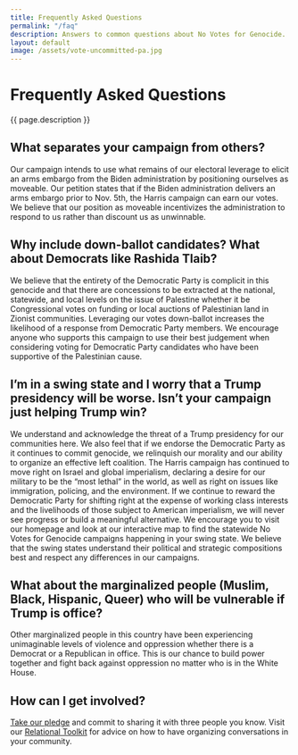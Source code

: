 ```yaml
---
title: Frequently Asked Questions
permalink: "/faq"
description: Answers to common questions about No Votes for Genocide.
layout: default
image: /assets/vote-uncommitted-pa.jpg
---
```


# Frequently Asked Questions

{{ page.description }}

## What separates your campaign from others?

Our campaign intends to use what remains of our electoral leverage to elicit an
arms embargo from the Biden administration by positioning ourselves as
moveable. Our petition states that if the Biden administration delivers an arms
embargo prior to Nov. 5th, the Harris campaign can earn our votes. We believe
that our position as moveable incentivizes the administration to respond to us
rather than discount us as unwinnable.

## Why include down-ballot candidates? What about Democrats like Rashida Tlaib? 

We believe that the entirety of the Democratic Party is complicit in this
genocide and that there are concessions to be extracted at the national,
statewide, and local levels on the issue of Palestine whether it be
Congressional votes on funding or local auctions of Palestinian land in Zionist
communities. Leveraging our votes down-ballot increases the likelihood of a
response from Democratic Party members. We encourage anyone who supports this
campaign to use their best judgement when considering voting for Democratic
Party candidates who have been supportive of the Palestinian cause.  

## I’m in a swing state and I worry that a Trump presidency will be worse. Isn’t your campaign just helping Trump win? 

We understand and acknowledge the threat of a Trump presidency for our
communities here. We also feel that if we endorse the Democratic Party as it
continues to commit genocide, we relinquish our morality and our ability to
organize an effective left coalition. The Harris campaign has continued to move
right on Israel and global imperialism, declaring a desire for our military to
be the “most lethal” in the world, as well as right on issues like immigration,
policing, and the environment. If we continue to reward the Democratic Party
for shifting right at the expense of working class interests and the
livelihoods of those subject to American imperialism, we will never see
progress or build a meaningful alternative. We encourage you to visit our
homepage and look at our interactive map to find the statewide No Votes for
Genocide campaigns happening in your swing state. We believe that the swing
states understand their political and strategic compositions best and respect
any differences in our campaigns.


## What about the marginalized people (Muslim, Black, Hispanic, Queer) who will be vulnerable if Trump is office? 

Other marginalized people in this country have been experiencing unimaginable
levels of violence and oppression whether there is a Democrat or a Republican
in office. This is our chance to build power together and fight back against
oppression no matter who is in the White House.

## How can I get involved?

[Take our pledge](https://volunteeruncommittednj.carrd.co) and commit to
sharing it with three people you know. Visit our [Relational
Toolkit](https://docs.google.com/document/d/1kBVWczC3ucztdEnJ23zw-UUi-arTRHGoBSR4x7jaF2E/edit?tab=t.0)
for advice on how to have organizing conversations in your community.
